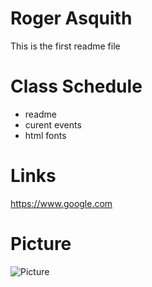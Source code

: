 # Roger Asquith

This is the first readme file

# Class Schedule 
* readme
* curent events
* html fonts

# Links
https://www.google.com

# Picture 
![Picture](../https://media.sproutsocial.com/uploads/2017/02/10x-featured-social-media-image-size.png)
